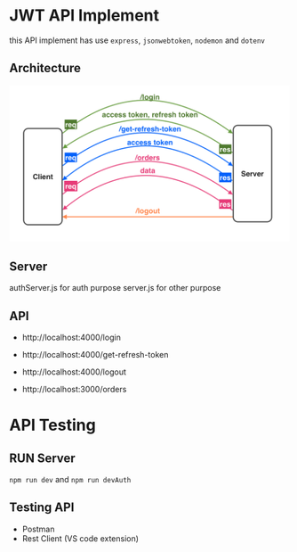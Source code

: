# JWT API Implement

this API implement has use `express`, `jsonwebtoken`, `nodemon` and `dotenv`

## Architecture

![](https://github.com/SaladHsieh/JWT-API-Implement/blob/main/images/jwt.png)

## Server

authServer.js for auth purpose
server.js for other purpose

## API

- http://localhost:4000/login
- http://localhost:4000/get-refresh-token
- http://localhost:4000/logout

- http://localhost:3000/orders

# API Testing

## RUN Server

`npm run dev` and `npm run devAuth`

## Testing API

- Postman
- Rest Client (VS code extension)
